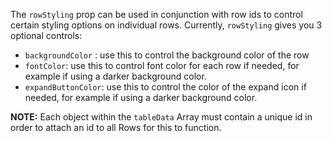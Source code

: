 The `rowStyling` prop can be used in conjunction with row ids to control certain styling options on individual rows. Currently, `rowStyling` gives you 3 optional controls:

- `backgroundColor` : use this to control the background color of the row
- `fontColor`: use this to control font color for each row if needed, for example if using a darker background color.
- `expandButtonColor`: use this to control the color of the expand icon if needed, for example if using a darker background color.

**NOTE:** Each object within the `tableData` Array must contain a unique id in order to attach an id to all Rows for this to function.
